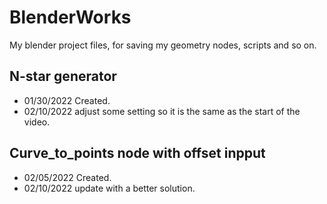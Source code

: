 # BlenderWorks
My blender project files, for saving my geometry nodes, scripts and so on.
## N-star generator
- 01/30/2022   Created.
- 02/10/2022   adjust some setting so it is the same as the start of the video.
## Curve_to_points node with offset inpput
- 02/05/2022   Created.
- 02/10/2022   update with a better solution. 
